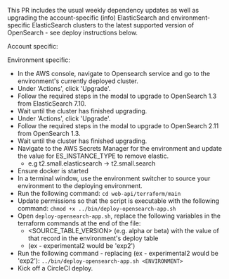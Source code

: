 This PR includes the usual weekly dependency updates as well as upgrading the account-specific (info) ElasticSearch and environment-specific ElasticSearch clusters to the latest supported version of OpenSearch - see deploy instructions below.

Account specific:

Environment specific: 
- In the AWS console, navigate to Opensearch service and go to the environment's currently deployed cluster.
- Under 'Actions', click 'Upgrade'.
- Follow the required steps in the modal to upgrade to OpenSearch 1.3 from ElasticSearch 7.10.
- Wait until the cluster has finished upgrading.
- Under 'Actions', click 'Upgrade'.
- Follow the required steps in the modal to upgrade to OpenSearch 2.11 from OpenSearch 1.3.
- Wait until the cluster has finished upgrading.
- Navigate to the AWS Secrets Manager for the environment and update the value for ES_INSTANCE_TYPE to remove elastic.
    - e.g t2.small.elasticsearch -> t2.small.search
- Ensure docker is started
- In a terminal window, use the environment switcher to source your environment to the deploying environment.
- Run the following command:
    `cd web-api/terraform/main`
- Update permissions so that the script is executable with the following command:
    `chmod +x ../bin/deploy-opensearch-app.sh`
- Open `deploy-opensearch-app.sh`, replace the following variables in the terraform commands at the end of the file:
    - <SOURCE_TABLE_VERSION> (e.g. alpha or beta) with the value of that record in the environment's deploy table
    - <ENVIRONMENT> (ex - experimental2 would be 'exp2')
- Run the following command - replacing <ENVIRONMENT> (ex - experimental2 would be 'exp2'):
    `../bin/deploy-opensearch-app.sh <ENVIRONMENT>`
- Kick off a CircleCI deploy.